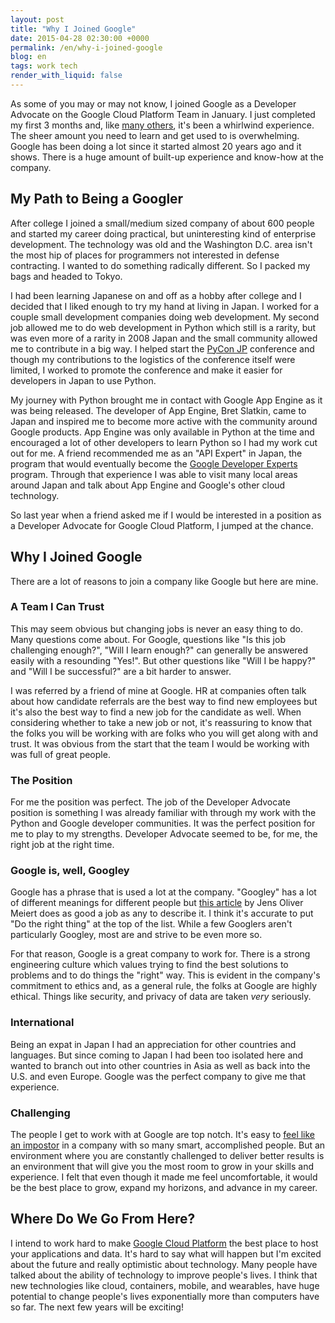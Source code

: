 ```yaml
---
layout: post
title: "Why I Joined Google"
date: 2015-04-28 02:30:00 +0000
permalink: /en/why-i-joined-google
blog: en
tags: work tech
render_with_liquid: false
---
```


As some of you may or may not know, I joined Google as a Developer Advocate on
the Google Cloud Platform Team in January. I just completed my first 3 months
and, like [many others](http://paul.kinlan.me/my-first-year-in-google/), it's
been a whirlwind experience. The sheer amount you need to learn and get used to
is overwhelming. Google has been doing a lot since it started almost 20 years
ago and it shows. There is a huge amount of built-up experience and know-how at
the company.

## My Path to Being a Googler

After college I joined a small/medium sized company of about 600 people and
started my career doing practical, but uninteresting kind of enterprise
development. The technology was old and the Washington D.C. area isn't the
most hip of places for programmers not interested in defense contracting. I
wanted to do something radically different. So I packed my bags and headed to
Tokyo.

I had been learning Japanese on and off as a hobby after college and I decided
that I liked enough to try my hand at living in Japan. I worked for a couple
small development companies doing web development. My second job allowed me to
do web development in Python which still is a rarity, but was even more of a
rarity in 2008 Japan and the small community allowed me to contribute in a big
way. I helped start the [PyCon JP](http://pycon.jp/) conference and though
my contributions to the logistics of the conference itself were limited,
I worked to promote the conference and make it easier for developers in Japan
to use Python.

My journey with Python brought me in contact with Google App Engine as it was
being released. The developer of App Engine, Bret Slatkin, came to Japan and
inspired me to become more active with the community around Google products.
App Engine was only available in Python at the time and encouraged a lot of
other developers to learn Python so I had my work cut out for me. A friend
recommended me as an "API Expert" in Japan, the program that would eventually
become the [Google Developer Experts](https://developers.google.com/experts/)
program. Through that experience I was able to visit many local areas around
Japan and talk about App Engine and Google's other cloud technology.

So last year when a friend asked me if I would be interested in a position
as a Developer Advocate for Google Cloud Platform, I jumped at the chance.

## Why I Joined Google

There are a lot of reasons to join a company like Google but here are mine.

### A Team I Can Trust

This may seem obvious but changing jobs is never an easy thing to do. Many
questions come about. For Google, questions like "Is this job challenging
enough?", "Will I learn enough?" can generally be answered easily with a
resounding "Yes!". But other questions like "Will I be happy?" and "Will I be
successful?" are a bit harder to answer.

I was referred by a friend of mine at Google. HR at companies often talk
about how candidate referrals are the best way to find new employees but it's
also the best way to find a new job for the candidate as well. When considering
whether to take a new job or not, it's reassuring to know that the folks you
will be working with are folks who you will get along with and trust. It was
obvious from the start that the team I would be working with was full of
great people.

### The Position

For me the position was perfect. The job of the Developer Advocate position is
something I was already familiar with through my work with the Python and Google
developer communities. It was the perfect position for me to play to my strengths.
Developer Advocate seemed to be, for me, the right job at the right time.

### Google is, well, Googley

Google has a phrase that is used a lot at the company. "Googley" has a lot
of different meanings for different people but
[this article](http://meiert.com/en/blog/20130812/googliness/) by Jens Oliver
Meiert does as good a job as any to describe it. I think it's accurate to
put "Do the right thing" at the top of the list. While a few Googlers aren't
particularly Googley, most are and strive to be even more so.

For that reason, Google is a great company to work for. There is a strong
engineering culture which values trying to find the best solutions to problems
and to do things the "right" way. This is evident in the company\'s commitment
to ethics and, as a general rule, the folks at Google are highly ethical.
Things like security, and privacy of data are taken _very_ seriously.

### International

Being an expat in Japan I had an appreciation for other countries and
languages. But since coming to Japan I had been too isolated here and wanted to
branch out into other countries in Asia as well as back into the U.S. and
even Europe. Google was the perfect company to give me that experience.

### Challenging

The people I get to work with at Google are top notch. It's easy to
[feel like an impostor](http://en.wikipedia.org/wiki/Impostor_syndrome)
in a company with so many smart, accomplished people. But an environment
where you are constantly challenged to deliver better results is an environment
that will give you the most room to grow in your skills and experience. I
felt that even though it made me feel uncomfortable, it would be the best
place to grow, expand my horizons, and advance in my career.

## Where Do We Go From Here?

I intend to work hard to make [Google Cloud Platform](http://cloud.google.com/)
the best place to host your applications and data. It's hard to say what will
happen but I'm excited about the future and really optimistic about
technology. Many people have talked about the ability of technology to improve
people's lives. I think that new technologies like cloud, containers, mobile,
and wearables, have huge potential to change people's lives exponentially
more than computers have so far. The next few years will be exciting!

